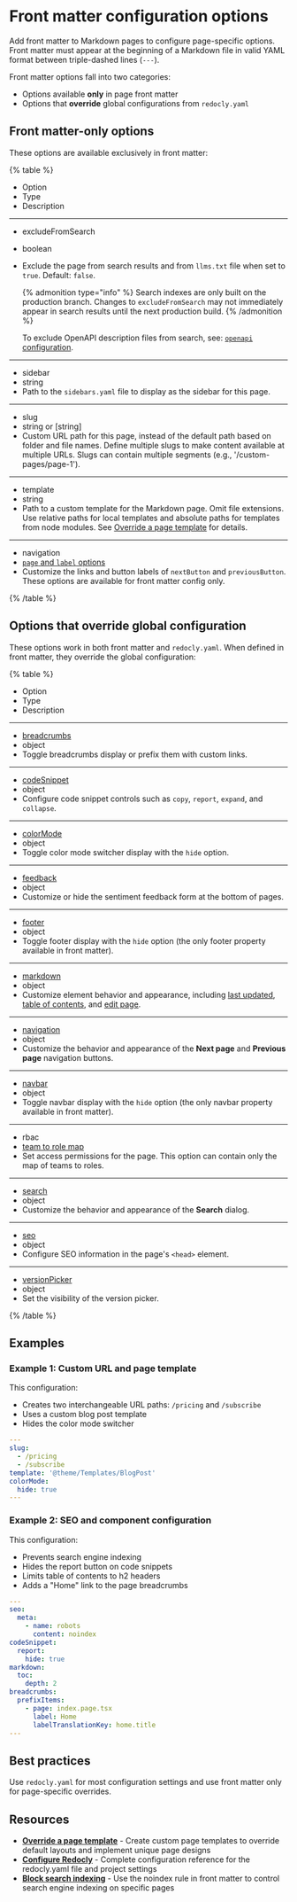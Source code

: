# Front matter configuration options

Add front matter to Markdown pages to configure page-specific options.
Front matter must appear at the beginning of a Markdown file in valid YAML format between triple-dashed lines (`---`).

Front matter options fall into two categories:
- Options available **only** in page front matter
- Options that **override** global configurations from `redocly.yaml`

## Front matter-only options

These options are available exclusively in front matter:

{% table %}

- Option
- Type
- Description

---

- excludeFromSearch
- boolean
- Exclude the page from search results and from `llms.txt` file when set to `true`.
  Default: `false`.

  {% admonition type="info" %}
  Search indexes are only built on the production branch.
  Changes to `excludeFromSearch` may not immediately appear in search results until the next production build.
  {% /admonition %}

  To exclude OpenAPI description files from search, see: [`openapi` configuration](./openapi/index.md).

---

- sidebar
- string
- Path to the `sidebars.yaml` file to display as the sidebar for this page.

---

- slug
- string or [string]
- Custom URL path for this page, instead of the default path based on folder and file names.
  Define multiple slugs to make content available at multiple URLs.
  Slugs can contain multiple segments (e.g., '/custom-pages/page-1').

---

- template
- string
- Path to a custom template for the Markdown page.
  Omit file extensions.
  Use relative paths for local templates and absolute paths for templates from node modules.
  See [Override a page template](../customization/custom-page-templates.md) for details.

---

- navigation
- [`page` and `label` options](./navigation.md#options-that-apply-to-front-matter-only)
- Customize the links and button labels of `nextButton` and `previousButton`.
  These options are available for front matter config only.

{% /table %}

## Options that override global configuration

These options work in both front matter and `redocly.yaml`.
When defined in front matter, they override the global configuration:

{% table %}

- Option
- Type
- Description

---

- [breadcrumbs](./breadcrumbs.md)
- object
- Toggle breadcrumbs display or prefix them with custom links.

---

- [codeSnippet](./code-snippet.md)
- object
- Configure code snippet controls such as `copy`, `report`, `expand`, and `collapse`.

---

- [colorMode](./color-mode.md)
- object
- Toggle color mode switcher display with the `hide` option.

---

- [feedback](./feedback.md)
- object
- Customize or hide the sentiment feedback form at the bottom of pages.

---

- [footer](./footer.md)
- object
- Toggle footer display with the `hide` option (the only footer property available in front matter).

---

- [markdown](./markdown.md)
- object
- Customize element behavior and appearance, including [last updated](./markdown.md#last-updated-object), [table of contents](./markdown.md#table-of-contents-object), and [edit page](./markdown.md#edit-page-object).

---

- [navigation](./navigation.md)
- object
- Customize the behavior and appearance of the **Next page** and **Previous page** navigation buttons.

---

- [navbar](./navbar.md)
- object
- Toggle navbar display with the `hide` option (the only navbar property available in front matter).

---

- rbac
- [team to role map](./rbac.md#team-to-role-map)
- Set access permissions for the page. This option can contain only the map of teams to roles.

---

- [search](./search.md)
- object
- Customize the behavior and appearance of the **Search** dialog.

---

- [seo](./seo.md)
- object
- Configure SEO information in the page's `<head>` element.

---

- [versionPicker](./version-picker.md)
- object
- Set the visibility of the version picker.

{% /table %}

## Examples

### Example 1: Custom URL and page template

This configuration:
- Creates two interchangeable URL paths: `/pricing` and `/subscribe`
- Uses a custom blog post template
- Hides the color mode switcher

```yaml
---
slug:
  - /pricing
  - /subscribe
template: '@theme/Templates/BlogPost'
colorMode:
  hide: true
---
```

### Example 2: SEO and component configuration

This configuration:
- Prevents search engine indexing
- Hides the report button on code snippets
- Limits table of contents to h2 headers
- Adds a "Home" link to the page breadcrumbs

```yaml
---
seo:
  meta:
    - name: robots
      content: noindex
codeSnippet:
  report:
    hide: true
markdown:
  toc:
    depth: 2
breadcrumbs:
  prefixItems:
    - page: index.page.tsx
      label: Home
      labelTranslationKey: home.title
---
```

## Best practices

Use `redocly.yaml` for most configuration settings and use front matter only for page-specific overrides.

## Resources

- **[Override a page template](../customization/custom-page-templates.md)** - Create custom page templates to override default layouts and implement unique page designs
- **[Configure Redocly](./index.md)** - Complete configuration reference for the redocly.yaml file and project settings
- **[Block search indexing](./seo.md#control-search-indexing)** - Use the noindex rule in front matter to control search engine indexing on specific pages
